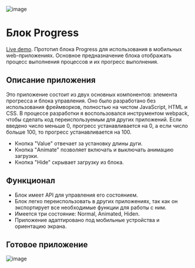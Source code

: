 ![image](https://github.com/jumpeebunee/progress-block/assets/105386597/20d451f8-68e0-4829-b73d-1f081a891136)
# Блок Progress
[Live demo](https://jumpeebunee.github.io/progress-block/). Прототип блока Progress для использования в мобильных web-приложениях. Основное предназначение блока отображать процесс выполнения процессов и их прогресс выполнения.

## Описание приложения
Это приложение состоит из двух основных компонентов: элемента прогресса и блока управления. Оно было разработано без использования фреймворков, полностью на чистом JavaScript, HTML и CSS. В процессе разработки я воспользовался инструментом webpack, чтобы сделать код переиспользуемым для других приложений. Если введено число меньше 0, прогресс устанавливается на 0, а если число больше 100, то прогресс устанавливается на 100.
- Кнопка "Value" отвечает за установку длины дуги.
- Кнопка "Animate" позволяет включать и выключать анимацию загрузки.
- Кнопка "Hide" скрывает загрузку из блока.
## Функционал
- Блок имеет API для управления его состоянием.
- Блок легко переиспользовать в других приложениях, так как он экспортирует все необходимые функции для работы с ним.
- Имеется три состояние: Normal, Animated, Hiden.
- Приложение адаптировано под мобильные устройства и ориентацию экрана.

## Готовое приложение
![image](https://github.com/jumpeebunee/progress-block/assets/105386597/9932371a-b3c8-495f-835b-bdcd3d0f249b)
